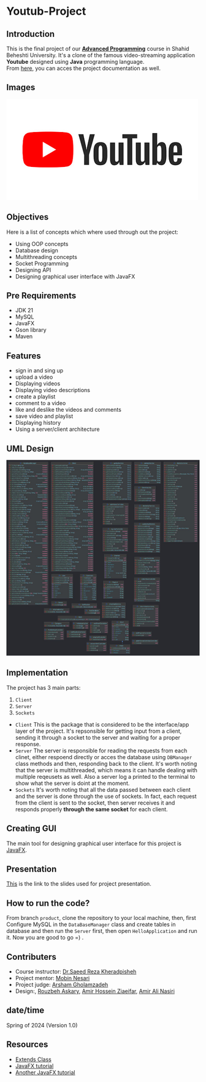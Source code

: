 # Youtub-Project

## Introduction
This is the final project of our [**Advanced Programming**](https://github.com/orgs/Advanced-Programming-1402/repositories) course in Shahid Beheshti University. It's a clone of the famous video-streaming application **Youtube** designed using **Java** programming language.<br>
From [here](), you can acces the project documentation as well.

## Images
![YOUTUBE](unnamed.jpg)

## Objectives
Here is a list of concepts which where used through out the project:
- Using OOP concepts
- Database design
- Multithreading concepts
- Socket Programming
- Designing API
- Designing graphical user interface with JavaFX

## Pre Requirements
- JDK 21
- MySQL
- JavaFX
- Gson library
- Maven

## Features
- sign in and sing up
- upload a video
- Displaying videos
- Displaying video descriptions
- create a playlist
- comment to a video
- like and deslike the videos and comments
- save video and playlist
- Displaying history
- Using a server/client architecture

## UML Design
![YOUTUBE](UML.jpg)

## Implementation
The project has 3 main parts:<br>
1. `Client` <br>
2. `Server`<br>
3. `Sockets`
- `Client`
  This is the package that is considered to be the interface/app layer of the project. It's repsonsible for getting input from a client, sending it through a socket to the server and waiting for a proper response.
- `Server`
  The server is responsible for reading the requests from each clinet, either respoend directly or acces the database using `DBManager` class methods and then, responding back to the client. It's worth noting that the server is multithreaded, which means it can handle dealing with multiple reqeusets as well. Also a server log a printed to the terminal to show what the server is doint at the moment.
- `Sockets`
  It's worth noting that all the data passed between each client and the server is done through the use of sockets. In fact, each request from the client is sent to the socket, then server receives it and responds properly **through the same socket** for each client.

## Creating GUI
The main tool for designing graphical user interface for this project is [JavaFX](https://en.wikipedia.org/wiki/JavaFX).

## Presentation
[This]() is the link to the slides used for project presentation.

## How to run the code?
From branch `product`, clone the repository to your local machine, then, first Configure MySQL in the `DataBaseManager` class and create tables in database and then run the `Server` first, then open `HelloApplication` and run it. Now you are good to go =) .

## Contributers
- Course instructor: [Dr.Saeed Reza Kheradpisheh](https://www.linkedin.com/in/saeed-reza-kheradpisheh-7a0b18155/)
- Project mentor: [Mobin Nesari](https://www.linkedin.com/in/mobin-nesari/)
- Project judge: [Arsham Gholamzadeh](https://www.linkedin.com/in/arsham-khoee/)
- Design:, [Rouzbeh Askary](https://github.com/rouzbeh1384), [Amir Hossein Ziaeifar](https://github.com/amirsalam2004), [Amir Ali Nasiri](https://github.com/amirnasiri23)


## date/time
Spring of 2024 (Version 1.0)

## Resources
- [Extends Class](https://extendsclass.com/)
- [JavaFX tutorial](https://youtube.com/playlist?list=PLxaMIx7eqffLc9mkqFoBFANcZmJVBtzvp)
- [Another JavaFX tutorial](https://youtube.com/playlist?list=PLZPZq0r_RZOM-8vJA3NQFZB7JroDcMwev)